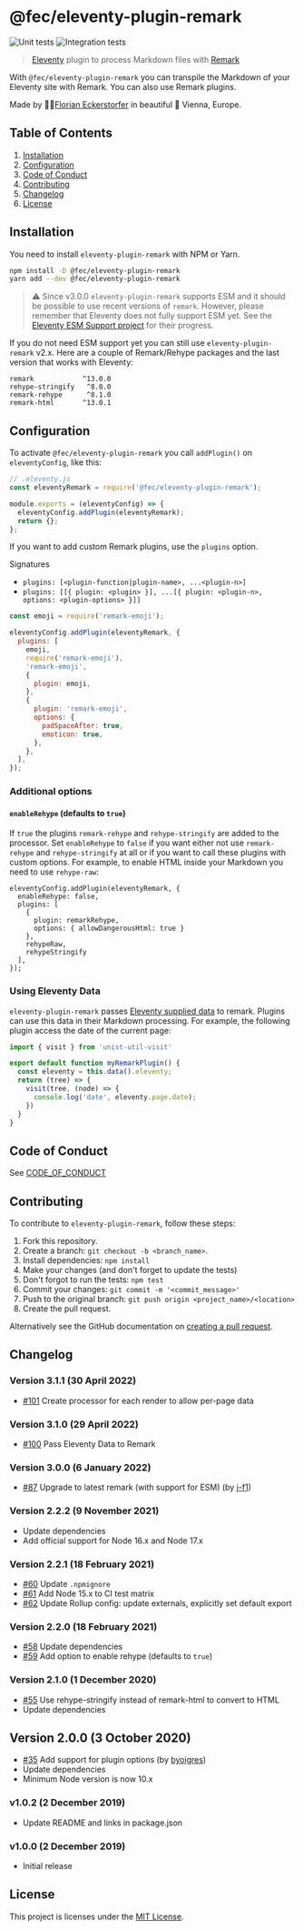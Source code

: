 # @fec/eleventy-plugin-remark

![Unit tests](https://github.com/florianeckerstorfer/gatsby-plugin-advanced-feed/workflows/Unit%20tests/badge.svg)
![Integration tests](https://github.com/florianeckerstorfer/gatsby-plugin-advanced-feed/workflows/Integration%20tests/badge.svg)

> [Eleventy](https://www.11ty.io) plugin to process Markdown files with [Remark](https://remark.js.org)

With `@fec/eleventy-plugin-remark` you can transpile the Markdown of your Eleventy site with Remark. You can also use Remark plugins.

Made by 👨‍💻[Florian Eckerstorfer](https://florian.ec) in beautiful 🎡 Vienna, Europe.

## Table of Contents

1. [Installation](#installation)
2. [Configuration](#configuration)
3. [Code of Conduct](#code-of-conduct)
4. [Contributing](#contributing)
5. [Changelog](#changelog)
6. [License](#license)

## Installation

You need to install `eleventy-plugin-remark` with NPM or Yarn.

```bash
npm install -D @fec/eleventy-plugin-remark
yarn add --dev @fec/eleventy-plugin-remark
```

> ⚠️ Since v3.0.0 `eleventy-plugin-remark` supports ESM and it should be possible to use recent versions of `remark`. However, please remember that Eleventy does not fully support ESM yet. See the [Eleventy ESM Support project](https://github.com/orgs/11ty/projects/6) for their progress.

If you do not need ESM support yet you can still use `eleventy-plugin-remark` v2.x. Here are a couple of Remark/Rehype packages and the last version that works with Eleventy:

```
remark            ^13.0.0
rehype-stringify   ^8.0.0
remark-rehype      ^8.1.0
remark-html       ^13.0.1
```

## Configuration

To activate `@fec/eleventy-plugin-remark` you call `addPlugin()` on `eleventyConfig`, like this:

```js
// .eleventy.js
const eleventyRemark = require('@fec/eleventy-plugin-remark');

module.exports = (eleventyConfig) => {
  eleventyConfig.addPlugin(eleventyRemark);
  return {};
};
```

If you want to add custom Remark plugins, use the `plugins` option.

Signatures

- `plugins: [<plugin-function|plugin-name>, ...<plugin-n>]`
- `plugins: [[{ plugin: <plugin> }], ...[{ plugin: <plugin-n>, options: <plugin-options> }]]`

```js
const emoji = require('remark-emoji');

eleventyConfig.addPlugin(eleventyRemark, {
  plugins: [
    emoji,
    require('remark-emoji'),
    'remark-emoji',
    {
      plugin: emoji,
    },
    {
      plugin: 'remark-emoji',
      options: {
        padSpaceAfter: true,
        emoticon: true,
      },
    },
  ],
});
```

### Additional options

#### `enableRehype` (defaults to `true`)

If `true` the plugins `remark-rehype` and `rehype-stringify` are added to the processor. Set `enableRehype` to `false` if you want either not use `remark-rehype` and `rehype-stringify` at all or if you want to call these plugins with custom options. For example, to enable HTML inside your Markdown you need to use `rehype-raw`:

```
eleventyConfig.addPlugin(eleventyRemark, {
  enableRehype: false,
  plugins: [
    {
      plugin: remarkRehype,
      options: { allowDangerousHtml: true }
    },
    rehypeRaw,
    rehypeStringify
  ],
});
```

### Using Eleventy Data

`eleventy-plugin-remark` passes [Eleventy supplied data](https://www.11ty.dev/docs/data-eleventy-supplied/) to remark. Plugins can use this data in their Markdown processing. For example, the following plugin access the date of the current page:

```js
import { visit } from 'unist-util-visit'

export default function myRemarkPlugin() {
  const eleventy = this.data().eleventy;
  return (tree) => {
    visit(tree, (node) => {
      console.log('date', eleventy.page.date);
    })
  }
}
```

## Code of Conduct

See [CODE_OF_CONDUCT](CODE_OF_CONDUCT.md)

## Contributing

To contribute to `eleventy-plugin-remark`, follow these steps:

1. Fork this repository.
2. Create a branch: `git checkout -b <branch_name>`.
3. Install dependencies: `npm install`
4. Make your changes (and don't forget to update the tests)
5. Don't forgot to run the tests: `npm test`
6. Commit your changes: `git commit -m '<commit_message>'`
7. Push to the original branch: `git push origin <project_name>/<location>`
8. Create the pull request.

Alternatively see the GitHub documentation on [creating a pull request](https://help.github.com/en/github/collaborating-with-issues-and-pull-requests/creating-a-pull-request).

## Changelog

### Version 3.1.1 (30 April 2022)

- [#101](https://github.com/florianeckerstorfer/eleventy-plugin-remark/pull/101) Create processor for each render to allow per-page data

### Version 3.1.0 (29 April 2022)

- [#100](https://github.com/florianeckerstorfer/eleventy-plugin-remark/pull/100) Pass Eleventy Data to Remark

### Version 3.0.0 (6 January 2022)

- [#87](https://github.com/florianeckerstorfer/eleventy-plugin-remark/pull/87) Upgrade to latest remark (with support for ESM) (by [j-f1](https://github.com/j-f1))

### Version 2.2.2 (9 November 2021)

- Update dependencies
- Add official support for Node 16.x and Node 17.x

### Version 2.2.1 (18 February 2021)

- [#60](https://github.com/florianeckerstorfer/eleventy-plugin-remark/pull/60) Update `.npmignore`
- [#61](https://github.com/florianeckerstorfer/eleventy-plugin-remark/pull/61) Add Node 15.x to CI test matrix
- [#62](https://github.com/florianeckerstorfer/eleventy-plugin-remark/pull/62) Update Rollup config: update externals, explicitly set default export

### Version 2.2.0 (18 February 2021)

- [#58](https://github.com/florianeckerstorfer/eleventy-plugin-remark/pull/58) Update dependencies
- [#59](https://github.com/florianeckerstorfer/eleventy-plugin-remark/pull/59) Add option to enable rehype (defaults to `true`)

### Version 2.1.0 (1 December 2020)

- [#55](https://github.com/florianeckerstorfer/eleventy-plugin-remark/pull/55) Use rehype-stringify instead of remark-html to convert to HTML
- Update dependencies

## Version 2.0.0 (3 October 2020)

- [#35](https://github.com/florianeckerstorfer/eleventy-plugin-remark/pull/35) Add support for plugin options (by [byoigres](https://github.com/byoigres))
- Update dependencies
- Minimum Node version is now 10.x

### v1.0.2 (2 December 2019)

- Update README and links in package.json

### v1.0.0 (2 December 2019)

- Initial release

## License

This project is licenses under the [MIT License](LICENSE).
